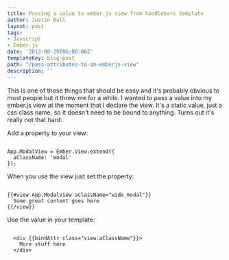 ```yaml
---
title: Passing a value to ember.js view from handlebars template
author: Justin Ball
layout: post
tags:
- Javscript
- Ember.js
date: '2013-08-29T06:00:00Z'
templateKey: blog-post
path: "/pass-attributes-to-an-emberjs-view"
description: ''
---
```


<p>This is one of those things that should be easy and it's probably obvious to most people but it threw me for a while.
I wanted to pass a value into my ember.js view at the moment that I declare the view. It's a static value, just a css class
name, so it doesn't need to be bound to anything. Turns out it's really not that hard:</p>

<p>Add a property to your view:</p>
<pre><code class="javascript">
App.ModalView = Ember.View.extend({
  aClassName: 'modal'
});
</pre></code>

<p>When you use the view just set the property:</p>
<pre><code class="html">
{{#view App.ModalView aClassName="wide_modal"}}
  Some great content goes here
{{/view}}
</pre></code>

<p>Use the value in your template:</p>
<pre><code class="html">
  &lt;div {{bindAttr class=&quot;view.aClassName&quot;}}&gt;
    More stuff here
  &lt;/div&gt;
</pre></code>
